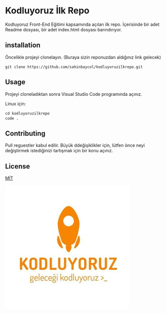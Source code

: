 # Kodluyoruz İlk Repo
Kodluyoruz Front-End Eğitimi kapsamında açılan ilk repo. İçerisinde bir adet Readme dosyası, bir adet index.html dosyası barındırıyor.
## installation
Öncelikle projeyi clonelayın. (Buraya sizin reponuzdan aldığınız link gelecek)

```
git clone https://github.com/sahinbaycol/kodluyoruzilkrepo.git
```

## Usage
Projeyi cloneladıktan sonra Visual Studio Code programında açınız.

Linux için:

```
cd kodluyoruzilkrepo
code .
```

## Contributing
Pull reguestler kabul edilir. Büyük ddeğişiklikler için, lütfen önce neyi değiştirmek istediğinizi tartışmak için bir konu açınız.

## License

[MİT](https://choosealicense.com/licenses/mit/)

![KodluyoruzilkRepo](https://raw.githubusercontent.com/Kodluyoruz/taskforce/git/git/markdown-nedir-nasil-kullaniriz-/figures/kodluyoruz_logo.jpg)

